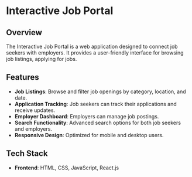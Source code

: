 # Interactive Job Portal

## Overview
The Interactive Job Portal is a web application designed to connect job seekers with employers. It provides a user-friendly interface for browsing job listings, applying for jobs.

## Features
- **Job Listings**: Browse and filter job openings by category, location, and date.
- **Application Tracking**: Job seekers can track their applications and receive updates.
- **Employer Dashboard**: Employers can manage job postings.
- **Search Functionality**: Advanced search options for both job seekers and employers.
- **Responsive Design**: Optimized for mobile and desktop users.

## Tech Stack
- **Frontend**: HTML, CSS, JavaScript, React.js


